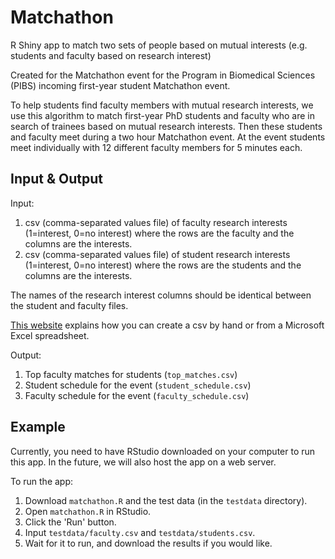 # Matchathon
R Shiny app to match two sets of people based on mutual interests (e.g. students and faculty based on research interest)

Created for the Matchathon event for the Program in Biomedical Sciences (PIBS) incoming first-year student Matchathon event.

To help students find faculty members with mutual research interests, we use this algorithm to match first-year PhD students and faculty who are in search of trainees based on mutual research interests. Then these students and faculty meet during a two hour Matchathon event. At the event students meet individually with 12 different faculty members for 5 minutes each. 

## Input & Output

Input: 
1. csv (comma-separated values file) of faculty research interests (1=interest, 0=no interest) where the rows are the faculty and the columns are the interests.
1. csv (comma-separated values file) of student research interests (1=interest, 0=no interest) where the rows are the students and the columns are the interests.

The names of the research interest columns should be identical between the student and faculty files.

[This website](https://www.computerhope.com/issues/ch001356.htm) explains how you can create a csv by hand or from a Microsoft Excel spreadsheet. 

Output:
1. Top faculty matches for students (`top_matches.csv`)
1. Student schedule for the event (`student_schedule.csv`)
1. Faculty schedule for the event (`faculty_schedule.csv`)

## Example

Currently, you need to have RStudio downloaded on your computer to run this app. In the future, we will also host the app on a web server.

To run the app:
1. Download   `matchathon.R` and the test data (in the `testdata` directory).
1. Open `matchathon.R` in RStudio.
1. Click the 'Run' button. 
1. Input `testdata/faculty.csv` and `testdata/students.csv`.
1. Wait for it to run, and download the results if you would like. 

